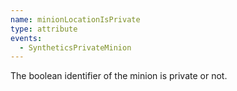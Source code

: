 ```yaml
---
name: minionLocationIsPrivate
type: attribute
events:
  - SyntheticsPrivateMinion
---
```


The boolean identifier of the minion is private or not.